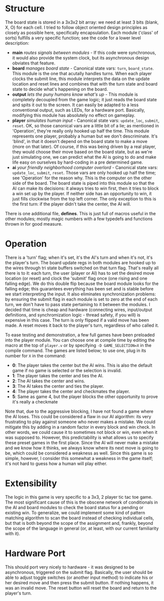 # Structure
The board state is stored in a 3x3x2 bit array: we need at least 3 bits (blank, X, O) for each cell.
I tried to follow object oriented design principles as closely as possible here, specifically
encapsulation. Each module ('class' of sorts) fulfills a very specific function; see the code for
a lower level description:

* __main__ *routes signals between modules* - If this code were synchronous, it would also provide
  the system clock, but its asynchronous design obviates that feature.
* __board__ *manages board state* - Canonical state vars: `turn`, `board_state`. This module is the
  one that acutally handles turns. When each player clocks the submit line, this module interprets
  the data on the update location and reset lines and combines that with the turn state and board
  state to decide what's happening on the board.
* __output__ *lets the puny humans know what's up* - This module is completely decoupled from the
  game logic; it just reads the board state and spits it out to the screen. It can easily be adapted
  to a less conventional output, such as LEDs, for a hardware port. Basically, modifying this module
  has absolutely no effect on gameplay.
* __player__ *simulates human input* - Canonical state vars: `update_loc`, `submit`, `reset`. OK, so
  those canonical vars are a little bit of a lie; as mentioned in 'Operation', they're really only
  hooked up half the time. This module represents one player, probably a human but we don't
  descriminate. It's 'blind', in that it doesn't depend on the board state to make a move (more on
  that later). Of course, if this was being driven by a real player, they would choose their move
  based on the board state, but as we're just simulating one, we can predict what the AI is going to
  do and make life easy on ourselves by hard-coding in a pre determined game.
* __ai__ *your friendly neighborhood computer overlord* - Canonical state vars: `update_loc`,
  `submit`, `reset`. Those vars are only hooked up half the time; see 'Operation' for the reason
  why. This is the computer on the other side of the board. The board state is piped into this
  module so that the AI can make its decisions: it always tries to win first, then it tries to block
  a win set up by the player. If neither side has an opportunity to win, it just fills clockwise
  from the top left corner. The only exception to this is the first turn: if the player didn't take
  the center, the AI will.

There is one additional file, __defines__. This is just full of macros useful in the other modules;
mostly magic numbers with a few typedefs and functions thrown in for good measure.

# Operation
There is a 'turn' flag; when it's set, it's the AI's turn and when it's not, it's the player's turn.
The board update regs in both modules are hooked up to the wires through tri state buffers switched
on that turn flag. That's really all there is to it: each turn, the user (player or AI) has to set
the desired move location (or reset) and clock the 'submit' flag once (one rising and one falling
edge). We do this double flip because the board module looks for the falling edge; this guarantees
everything has been set and is stable before we start interpreting the input. It also eliminates
synchronization problems: by ensuring the submit flag in each module is set to zero at the end of
each turn, we don't have to pass state pertaining to it between the modules. I decided that time is
cheap and hardware (connecting wires, input/output definitions, and synchromization logic - thread 
safety, if you will) is expensive in this case. The turn is only flipped if a valid move has been
made. A reset moves it back to the player's turn, regardless of who called it. 

To ease testing and demonstration, a few full games have been preloaded into the player module. You
can choose one at compile time by editing the macro at the top of `player.v` or by specifying `-D
GAME_SELECTION=X` in the compile command. The games are listed below; to use one, plug in its number
for `X` in the command:

* __0__: The player takes the center but the AI wins. This is also the default game if no game is
  selected or the selection is invalid.
* __1__: The player takes the center and ties the AI.
* __2__: The AI takes the center and wins.
* __3__: The AI takes the center and ties the player.
* __4__: The player takes the center and checkmates the player.
* __5__: Same as game 4, but the player blocks the other opportunity to prove it's really a checkmate

Note that, due to the aggressive blocking, I have not found a game where the AI loses. This could be
considered a flaw in our AI algorithm: its very frustrating to play against someone who never makes
a mistake. We could mitigate this by adding in a random factor in every block and win check. In
other words, we could cause it to sometimes not block or win, even when it was supposed to. However,
this predictability is what allows us to specify these preset games in the first place. Since the AI
will never make a mistake and we know how it thinks, we always know where its next move is going to
be, which could be considered a weakness as well. Since this game is so simple, however, I consider
this somewhat a weakness in the game itself; it's not hard to guess how a human will play either.

# Extensibility
The logic in this game is very specific to a 3x3, 2 player tic tac toe game. The most significant
cause of this is the obscene network of conditionals in the AI and board modules to check the board
status for a pending or existing win. To generalize, we could implement some kind of pattern
matching algorithm to scan the board instead of checking individual cells, but that is both beyond
the scope of the assignment and, frankly, beyond the scope of the language in general (or, at
least, with our current familiarity with it).

# Hardware Port
This should port very nicely to hardware - it was designed to be asynchronous, triggered on the
submit flag. Basically, the user should be able to adjust toggle switches (or another input method)
to indicate his or her desired move and then press the submit button. If nothing happens, it was an
invalid move. The reset button will reset the board and return to the player's turn.
